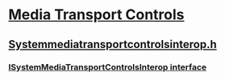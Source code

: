 # [Media Transport Controls](../_mediatransport/index.md)
## [Systemmediatransportcontrolsinterop.h](index.md)
### [ISystemMediaTransportControlsInterop interface](../systemmediatransportcontrolsinterop/nn-systemmediatransportcontrolsinterop-isystemmediatransportcontrolsinterop.md)
